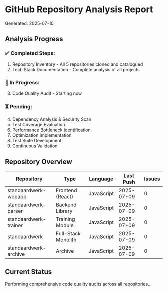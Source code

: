 # GitHub Repository Analysis Report
Generated: 2025-07-10

## Analysis Progress

### ✅ Completed Steps:
1. Repository Inventory - All 5 repositories cloned and catalogued
2. Tech Stack Documentation - Complete analysis of all projects

### 🔄 In Progress:
3. Code Quality Audit - Starting now

### ⏳ Pending:
4. Dependency Analysis & Security Scan
5. Test Coverage Evaluation
6. Performance Bottleneck Identification
7. Optimization Implementation
8. Test Suite Development
9. Continuous Validation

## Repository Overview

| Repository | Type | Language | Last Push | Issues |
|------------|------|----------|-----------|--------|
| standaardwerk-webapp | Frontend (React) | JavaScript | 2025-07-09 | 0 |
| standaardwerk-parser | Backend Library | JavaScript | 2025-07-09 | 0 |
| standaardwerk-trainer | Training Module | JavaScript | 2025-07-09 | 0 |
| standaardwerk | Full-Stack Monolith | JavaScript | 2025-07-09 | 0 |
| standaardwerk-archive | Archive | JavaScript | 2025-07-09 | 0 |

## Current Status
Performing comprehensive code quality audits across all repositories...
